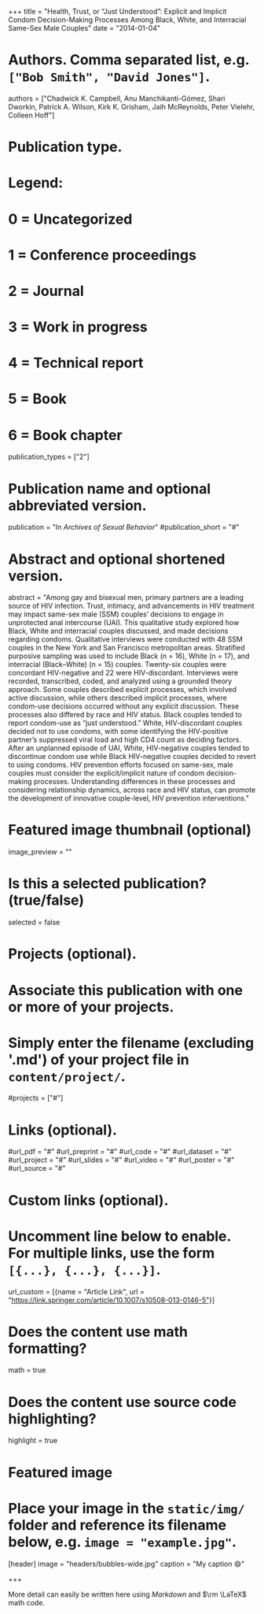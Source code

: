 +++
title = "Health, Trust, or “Just Understood”: Explicit and Implicit Condom Decision-Making Processes Among Black, White, and Interracial Same-Sex Male Couples"
date = "2014-01-04"

# Authors. Comma separated list, e.g. `["Bob Smith", "David Jones"]`.
authors = ["Chadwick K. Campbell, Anu Manchikanti-Gómez, Shari Dworkin, Patrick A. Wilson, Kirk K. Grisham, Jaih McReynolds, Peter Vielehr, Colleen Hoff"]

# Publication type.
# Legend:
# 0 = Uncategorized
# 1 = Conference proceedings
# 2 = Journal
# 3 = Work in progress
# 4 = Technical report
# 5 = Book
# 6 = Book chapter
publication_types = ["2"]

# Publication name and optional abbreviated version.
publication = "In *Archives of Sexual Behavior*"
#publication_short = "#"

# Abstract and optional shortened version.
abstract = "Among gay and bisexual men, primary partners are a leading source of HIV infection. Trust, intimacy, and advancements in HIV treatment may impact same-sex male (SSM) couples’ decisions to engage in unprotected anal intercourse (UAI). This qualitative study explored how Black, White and interracial couples discussed, and made decisions regarding condoms. Qualitative interviews were conducted with 48 SSM couples in the New York and San Francisco metropolitan areas. Stratified purposive sampling was used to include Black (n = 16), White (n = 17), and interracial (Black–White) (n = 15) couples. Twenty-six couples were concordant HIV-negative and 22 were HIV-discordant. Interviews were recorded, transcribed, coded, and analyzed using a grounded theory approach. Some couples described explicit processes, which involved active discussion, while others described implicit processes, where condom-use decisions occurred without any explicit discussion. These processes also differed by race and HIV status. Black couples tended to report condom-use as “just understood.” White, HIV-discordant couples decided not to use condoms, with some identifying the HIV-positive partner’s suppressed viral load and high CD4 count as deciding factors. After an unplanned episode of UAI, White, HIV-negative couples tended to discontinue condom use while Black HIV-negative couples decided to revert to using condoms. HIV prevention efforts focused on same-sex, male couples must consider the explicit/implicit nature of condom decision-making processes. Understanding differences in these processes and considering relationship dynamics, across race and HIV status, can promote the development of innovative couple-level, HIV prevention interventions."

# Featured image thumbnail (optional)
image_preview = ""

# Is this a selected publication? (true/false)
selected = false

# Projects (optional).
#   Associate this publication with one or more of your projects.
#   Simply enter the filename (excluding '.md') of your project file in `content/project/`.
#projects = ["#"]

# Links (optional).
#url_pdf = "#"
#url_preprint = "#"
#url_code = "#"
#url_dataset = "#"
#url_project = "#"
#url_slides = "#"
#url_video = "#"
#url_poster = "#"
#url_source = "#"

# Custom links (optional).
#   Uncomment line below to enable. For multiple links, use the form `[{...}, {...}, {...}]`.
url_custom = [{name = "Article Link", url = "https://link.springer.com/article/10.1007/s10508-013-0146-5"}]

# Does the content use math formatting?
math = true

# Does the content use source code highlighting?
highlight = true

# Featured image
# Place your image in the `static/img/` folder and reference its filename below, e.g. `image = "example.jpg"`.
[header]
image = "headers/bubbles-wide.jpg"
caption = "My caption :smile:"

+++

More detail can easily be written here using *Markdown* and $\rm \LaTeX$ math code.
